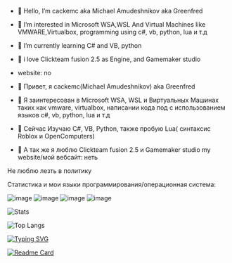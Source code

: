 - 👋 Hello, I’m cackemc aka Michael Amudeshnikov aka Greenfred
- 👀 I’m interested in Microsoft WSA,WSL And Virtual Machines like VMWARE,Virtualbox, programming using c#, vb, python, lua и т.д
- 🌱 I’m currently learning C# and VB, python
- 💞️ i love Clickteam fusion 2.5 as Engine, and Gamemaker studio
- website: no

- 👋 Привет, я cackemc(Michael Amudeshnikov) aka Greenfred
- 👀 Я заинтересован в Microsoft WSA, WSL и  Виртуальных Машинах таких как vmware, virtualbox, написании кода под с использованием языков c#, vb, python, lua и т.д
- 🌱 Сейчас Изучаю C#, VB, Python, также пробую Lua( синтаксис Roblox и OpenComputers)
- 💞️ А так же я люблю Clickteam fusion 2.5 и Gamemaker studio
my website/мой вебсайт: неть

Не люблю лезть в политику

Статистика и мои языки программирования/операционная система:

![image](https://user-images.githubusercontent.com/83592338/194636483-f253210d-39ed-448c-ae89-0fc662051d93.png)
![image](https://user-images.githubusercontent.com/83592338/194636624-0194a8f1-6ff3-4662-8b58-2566e532c91b.png)
![image](https://user-images.githubusercontent.com/83592338/194636748-70033ada-7e4d-4076-8f3a-e1fe62964f1d.png)
![image](https://user-images.githubusercontent.com/83592338/194636781-9b0c9bcd-52ae-4acb-be18-202755860795.png)

![Stats](https://github-readme-stats-sigma-five.vercel.app/api?username=misha99fr&count_private=true&hide_title=true&theme=github_dark&locale=ru&&hide_border=true)<br>

![Top Langs](https://github-readme-stats-sigma-five.vercel.app/api/top-langs/?username=misha99fr&hide_title=true&theme=github_dark&hide_border=true&layout=compact)

[![Typing SVG](https://readme-typing-svg.demolab.com/?lines=Меня+зовут+Михаил;или+же+cackemc)](https://git.io/typing-svg)

[![Readme Card](https://www.github-readme-stats-sigma-five.vercel.app/api/pin/?username=misha99fr&repo=Wintkinter)](https://github.com/misha99fr/Wintkinter)


